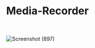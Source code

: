 <h1>Media-Recorder</h1>
<br/>

![Screenshot (897)](https://github.com/abhishek8094/Media-Recorder/assets/85206759/6aed3e2e-c063-4d9f-b40c-0ddff051d1e2)
